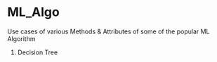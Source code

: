 # ML_Algo
Use cases of various Methods &amp; Attributes of some of the popular ML Algorithm

1. Decision Tree

